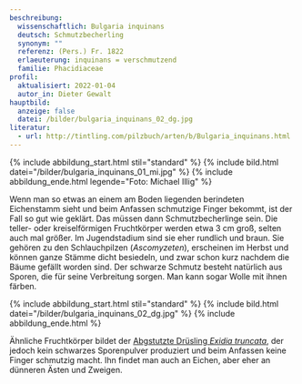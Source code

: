 ```yaml
---
beschreibung:
  wissenschaftlich: Bulgaria inquinans
  deutsch: Schmutzbecherling
  synonym: ""
  referenz: (Pers.) Fr. 1822
  erlaeuterung: inquinans = verschmutzend
  familie: Phacidiaceae
profil:
  aktualisiert: 2022-01-04
  autor_in: Dieter Gewalt
hauptbild:
  anzeige: false
  datei: /bilder/bulgaria_inquinans_02_dg.jpg
literatur:
  - url: http://tintling.com/pilzbuch/arten/b/Bulgaria_inquinans.html
---
```

{% include abbildung_start.html stil="standard" %}
{% include bild.html datei="/bilder/bulgaria_inquinans_01_mi.jpg" %}
{% include abbildung_ende.html legende="Foto: Michael Illig" %}

Wenn man so etwas an einem am Boden liegenden berindeten Eichenstamm sieht und beim Anfassen schmutzige Finger bekommt, ist der Fall so gut wie geklärt. Das müssen dann Schmutzbecherlinge sein. Die teller- oder kreiselförmigen Fruchtkörper werden etwa 3 cm groß, selten auch mal größer. Im Jugendstadium sind sie eher rundlich und braun. Sie gehören zu den Schlauchpilzen (*Ascomyzeten*), erscheinen im Herbst und können ganze Stämme dicht besiedeln, und zwar schon kurz nachdem die Bäume gefällt worden sind. Der schwarze Schmutz besteht natürlich aus Sporen, die für seine Verbreitung sorgen. Man kann sogar Wolle mit ihnen färben.

{% include abbildung_start.html stil="standard" %}
{% include bild.html datei="/bilder/bulgaria_inquinans_02_dg.jpg" %}
{% include abbildung_ende.html %}

Ähnliche Fruchtkörper bildet der [Abgstutzte Drüsling *Exidia truncata*](/pilze/exidia-truncata-abgestutzter-drüsling), der jedoch kein schwarzes Sporenpulver produziert  und beim Anfassen keine Finger schmutzig macht. Ihn findet man auch an Eichen, aber eher an dünneren Ästen und Zweigen.